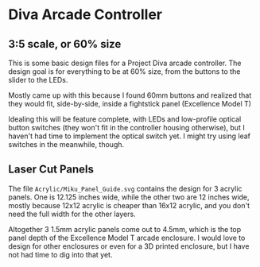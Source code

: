 # Diva Arcade Controller

## 3:5 scale, or 60% size

This is some basic design files for a Project Diva arcade controller.
The design goal is for everything to be at 60% size, from the buttons
to the slider to the LEDs.

Mostly came up with this because I found 60mm buttons and realized that
they would fit, side-by-side, inside a fightstick panel (Excellence Model T)

Idealing this will be feature complete, with LEDs and low-profile optical
button switches (they won't fit in the controller housing otherwise), but
I haven't had time to implement the optical switch yet. I might try using
leaf switches in the meanwhile, though.

## Laser Cut Panels

The file `Acrylic/Miku_Panel_Guide.svg` contains the design for 3 acrylic
panels. One is 12.125 inches wide, while the other two are 12 inches wide,
mostly because 12x12 acrylic is cheaper than 16x12 acrylic, and you don't
need the full width for the other layers.

Altogether 3 1.5mm acrylic panels come out to 4.5mm, which is the top panel
depth of the Excellence Model T arcade enclosure. I would love to design
for other enclosures or even for a 3D printed enclosure, but I have not
had time to dig into that yet.
